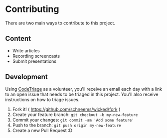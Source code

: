# Contributing

There are two main ways to contribute to this project.

## Content

* Write articles
* Recording screencasts
* Submit presentations

## Development

Using [CodeTriage](http://www.codetriage.com/schneems/wicked) as a volunteer, you'll receive an email each day with a link to an open issue that needs to be triaged in this project. You'll also receive instructions on how to triage issues.

1. Fork it! ( https://github.com/schneems/wicked/fork )
2. Create your feature branch: `git checkout -b my-new-feature`
3. Commit your changes: `git commit -am 'Add some feature'`
4. Push to the branch: `git push origin my-new-feature`
5. Create a new Pull Request :D